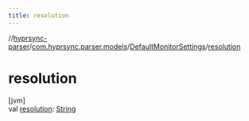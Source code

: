 ```yaml
---
title: resolution
---
```

//[hyprsync-parser](../../../index.html)/[com.hyprsync.parser.models](../index.html)/[DefaultMonitorSettings](index.html)/[resolution](resolution.html)



# resolution



[jvm]\
val [resolution](resolution.html): [String](https://kotlinlang.org/api/core/kotlin-stdlib/kotlin/-string/index.html)




